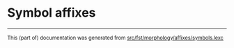 
# Symbol affixes

* * *

<small>This (part of) documentation was generated from [src/fst/morphology/affixes/symbols.lexc](https://github.com/giellalt/lang-cor/blob/main/src/fst/morphology/affixes/symbols.lexc)</small>
